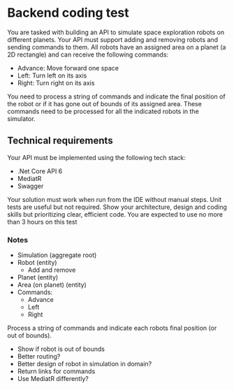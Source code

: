 # Backend coding test

You are tasked with building an API to simulate space exploration robots on different planets. Your API must support adding and removing robots and sending commands to them. All robots have an assigned area on a planet (a 2D rectangle) and can receive the following commands:

- Advance: Move forward one space
- Left: Turn left on its axis
- Right: Turn right on its axis

You need to process a string of commands and indicate the final position of the robot or if it has gone out of bounds of its assigned area. These commands need to be processed for all the indicated robots in the simulator.

## Technical requirements

Your API must be implemented using the following tech stack:
-	.Net Core API 6
-	MediatR
-	Swagger

Your solution must work when run from the IDE without manual steps. Unit tests are useful but not required. Show your architecture, design and coding skills but prioritizing clear, efficient code. You are expected to use no more than 3 hours on this test

### Notes

- Simulation (aggregate root)
- Robot (entity)
  - Add and remove
- Planet (entity)
- Area (on planet) (entity)
- Commands:
  - Advance
  - Left
  - Right

Process a string of commands and indicate each robots final position (or out of bounds).

- Show if robot is out of bounds
- Better routing?
- Better design of robot in simulation in domain?
- Return links for commands
- Use MediatR differently?
